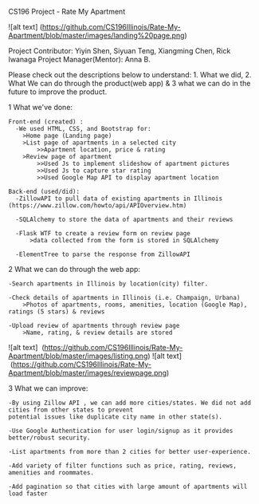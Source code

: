 CS196 Project - Rate My Apartment

![alt text] (https://github.com/CS196Illinois/Rate-My-Apartment/blob/master/images/landing%20page.png)

Project Contributor: Yiyin Shen, Siyuan Teng, Xiangming Chen, Rick Iwanaga
Project Manager(Mentor): Anna B.

Please check out the descriptions below to understand: 1. What we did, 2. What We can do through the product(web app) 
& 3 what we can do in the future to improve the product.

1 What we've done:

    Front-end (created) :
      -We used HTML, CSS, and Bootstrap for: 
        >Home page (Landing page) 
        >List page of apartments in a selected city
            >>Apartment location, price & rating
        >Review page of apartment 
            >>Used Js to implement slideshow of apartment pictures
            >>Used Js to capture star rating
            >>Used Google Map API to display apartment location 

    Back-end (used/did):
      -ZillowAPI to pull data of existing apartments in Illinois (https://www.zillow.com/howto/api/APIOverview.htm)
      
      -SQLAlchemy to store the data of apartments and their reviews 
      
      -Flask WTF to create a review form on review page
          >data collected from the form is stored in SQLAlchemy
          
      -ElementTree to parse the response from ZillowAPI

2 What we can do through the web app:

    -Search apartments in Illinois by location(city) filter.
    
    -Check details of apartments in Illinois (i.e. Champaign, Urbana)
        >Photos of apartments, rooms, amenities, location (Google Map), ratings (5 stars) & reviews
        
    -Upload review of apartments through review page
        >Name, rating, & review details are stored
        
![alt text]  (https://github.com/CS196Illinois/Rate-My-Apartment/blob/master/images/listing.png)
![alt text]  (https://github.com/CS196Illinois/Rate-My-Apartment/blob/master/images/reviewpage.png)

3 What we can improve:

    -By using Zillow API , we can add more cities/states. We did not add cities from other states to prevent 
    potential issues like duplicate city name in other state(s).

    -Use Google Authentication for user login/signup as it provides better/robust security. 

    -List apartments from more than 2 cities for better user-experience.

    -Add variety of filter functions such as price, rating, reviews, amenities and roommates.

    -Add pagination so that cities with large amount of apartments will load faster
